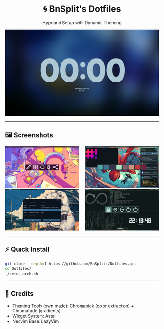 <div align="center">
  <h1>🌀 BnSplit's Dotfiles</h1>
  <p>Hyprland Setup with Dynamic Theming</p>
  <a href="./screenshots"><img src="./screenshots/1.png" width="600" alt="Preview"></a>
</div>

---

## 🖼 **Screenshots**

<div align="center" style="column-count: 2; column-gap: 20px;">
  <img src="./screenshots/2.png" width="400" alt="The ritual begins">
  <img src="./screenshots/3.png" width="400" alt="Colors go brrr">
  <img src="./screenshots/4.png" width="400" alt="Neovim dark magic">
  <img src="./screenshots/5.png" width="400" alt="Widget wonderland">
</div>

---

## ⚡ **Quick Install**

```bash
git clone --depth=1 https://github.com/BnSplits/Dotfiles.git
cd Dotfiles/
./setup_arch.sh
```

---

## 🔗 **Credits**
- Theming Tools (own made): Chromapick (color extraction) + Chromafade (gradients)
- Widget System: Astal
- Neovim Base: LazyVim
